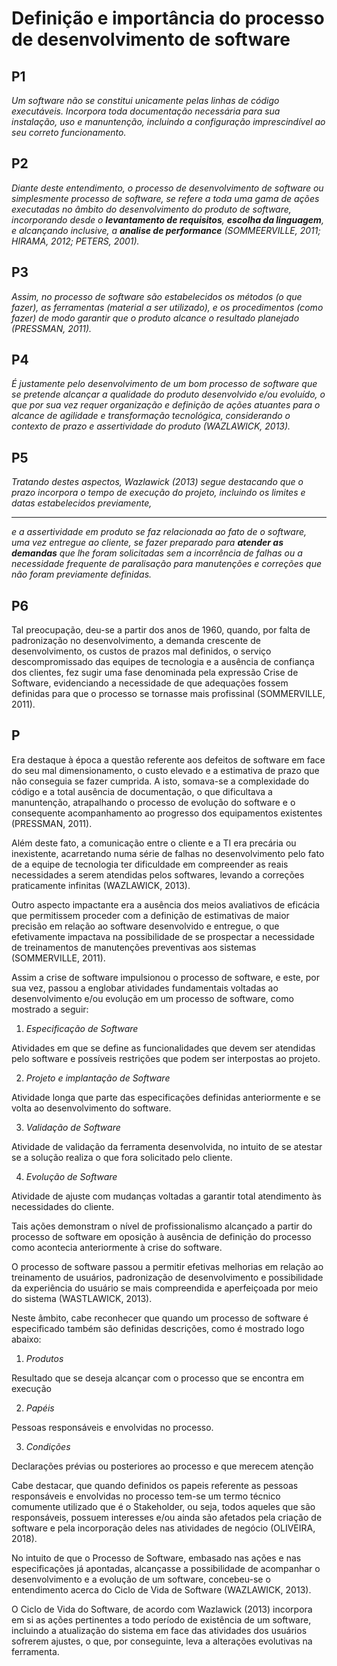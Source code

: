 # Definição e importância do processo de desenvolvimento de software

## P1

*Um software não se constitui unicamente pelas linhas de código executáveis. Incorpora toda documentação necessária para sua instalação, uso e manuntenção, incluindo a configuração imprescindível ao seu correto funcionamento.*

## P2

*Diante deste entendimento, o processo de desenvolvimento de software ou simplesmente processo de software, se refere a toda uma gama de ações executadas no âmbito do desenvolvimento do produto de software, incorporando desde o **levantamento de requisitos**, **escolha da linguagem**, e alcançando inclusive, a **analise de performance** (SOMMEERVILLE, 2011; HIRAMA, 2012; PETERS, 2001).*

## P3

*Assim, no processo de software são estabelecidos os métodos (o que fazer), as ferramentas (material a ser utilizado), e os procedimentos (como fazer) de modo garantir que o produto alcance o resultado planejado (PRESSMAN, 2011).*

## P4

*É justamente pelo desenvolvimento de um bom processo de software que se pretende alcançar a qualidade do produto desenvolvido e/ou evoluído, o que por sua vez requer organização e definição de ações atuantes para o alcance de agilidade e transformação tecnológica, considerando o contexto de prazo e assertividade do produto (WAZLAWICK, 2013).*

## P5 

*Tratando destes aspectos, Wazlawick (2013) segue destacando que o prazo incorpora o tempo de execução do projeto, incluindo os limites e datas estabelecidos previamente,* 

---------------------------------------------------------------------------

*e a assertividade em produto se faz relacionada ao fato de o software, uma vez entregue ao cliente, se fazer preparado para **atender as demandas** que lhe foram solicitadas sem a incorrência de falhas ou a necessidade frequente de paralisação para manutenções e correções que não foram previamente definidas.*

## P6

Tal preocupação, deu-se a partir dos anos de 1960, quando, por falta de padronização no desenvolvimento, a demanda crescente de desenvolvimento, os custos de prazos mal definidos, o serviço descompromissado das equipes de tecnologia e a ausência de confiança dos clientes, fez sugir uma fase denominada pela expressão Crise de Software, evidenciando a necessidade de que adequações fossem definidas para que o processo se tornasse mais profissinal (SOMMERVILLE, 2011).

## P

Era destaque à época a questão referente aos defeitos de software em face do seu mal dimensionamento, o custo elevado e a estimativa de prazo que não conseguia se fazer cumprida. A isto, somava-se a complexidade do código e a total ausência de documentação, o que dificultava a manuntenção, atrapalhando o processo de evolução do software e o consequente acompanhamento ao progresso dos equipamentos existentes (PRESSMAN, 2011).

Além deste fato, a comunicação entre o cliente e a TI era precária ou inexistente, acarretando numa série de falhas no desenvolvimento pelo fato de a equipe de tecnologia ter dificuldade em compreender as reais necessidades a serem atendidas pelos softwares, levando a correções praticamente infinitas (WAZLAWICK, 2013).

Outro aspecto impactante era a ausência dos meios avaliativos de eficácia que permitissem proceder com a definição de estimativas de maior precisão em relação ao software desenvolvido e entregue, o que efetivamente impactava na possibilidade de se prospectar a necessidade de treinamentos  de manutenções preventivas aos sistemas (SOMMERVILLE, 2011).

Assim a crise de software impulsionou o processo de software, e este, por sua vez, passou a englobar atividades fundamentais voltadas ao desenvolvimento e/ou evolução em um processo de software, como mostrado a seguir:

1. *Especificação de Software*
   
Atividades em que se define as funcionalidades que devem ser atendidas pelo software e possíveis restrições que podem ser interpostas ao projeto.

2. *Projeto e implantação de Software*

Atividade longa que parte das especificações definidas anteriormente e se volta ao desenvolvimento do software.

3. *Validação de Software*

Atividade de validação da ferramenta desenvolvida, no intuito de se atestar se a solução realiza o que fora solicitado pelo cliente.

4. *Evolução de Software*

Atividade de ajuste com mudanças voltadas a garantir total atendimento às necessidades do cliente.

Tais ações demonstram o nível de profissionalismo alcançado a partir do processo de software em oposição à ausência de definição do processo como acontecia anteriormente à crise do software.

O processo de software passou a permitir efetivas melhorias em relação ao treinamento de usuários, padronização de desenvolvimento e possibilidade da experiência do usuário se mais compreendida e aperfeiçoada por meio do sistema (WASTLAWICK, 2013).

Neste âmbito, cabe reconhecer que quando um processo de software é especificado também são definidas descrições, como é mostrado logo abaixo:

1. *Produtos*

Resultado que se deseja alcançar com o processo que se encontra em execução

2. *Papéis*

Pessoas responsáveis e envolvidas no processo.

3. *Condições*

Declarações prévias ou posteriores ao processo e que merecem atenção

Cabe destacar, que quando definidos os papeis referente as pessoas responsáveis e envolvidas no processo tem-se um termo técnico comumente utilizado que é o Stakeholder, ou seja, todos aqueles que são responsáveis, possuem interesses e/ou ainda são afetados pela criação de software e pela incorporação deles nas atividades de negócio (OLIVEIRA, 2018).

No intuito de que o Processo de Software, embasado nas ações e nas especificações já apontadas, alcançasse a possibilidade de acompanhar o desenvolvimento e a evolução de um software, concebeu-se o entendimento acerca do Ciclo de Vida de Software (WAZLAWICK, 2013).

O Ciclo de Vida do Software, de acordo com Wazlawick (2013) incorpora em si as ações pertinentes a todo período de existência de um software, incluindo a atualização do sistema em face das atividades dos usuários sofrerem ajustes, o que, por conseguinte, leva a alterações evolutivas na ferramenta.
